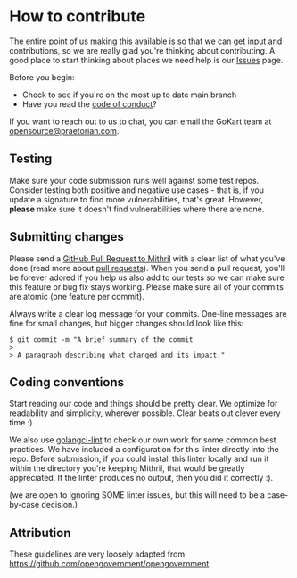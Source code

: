 # How to contribute

The entire point of us making this available is so that we can get input and
contributions, so we are really glad you're thinking about contributing. A good
place to start thinking about places we need help is our [Issues](issues) page.

Before you begin:
- Check to see if you're on the most up to date main branch
- Have you read the [code of conduct](CODE_OF_CONDUCT.md)?

If you want to reach out to us to chat, you can email the GoKart team at
<opensource@praetorian.com>.

## Testing

Make sure your code submission runs well against some test repos. Consider
testing both positive and negative use cases - that is, if you update a
signature to find more vulnerabilities, that's great. However, **please** make
sure it doesn't find vulnerabilities where there are none.

## Submitting changes

Please send a [GitHub Pull Request to Mithril](pull/new/main) with a clear list
of what you've done (read more about [pull
requests](http://help.github.com/pull-requests/)). When you send a pull request,
you'll be forever adored if you help us also add to our tests so we can make
sure this feature or bug fix stays working. Please make sure all of your commits
are atomic (one feature per commit).

Always write a clear log message for your commits. One-line messages are fine
for small changes, but bigger changes should look like this:

    $ git commit -m "A brief summary of the commit
    >
    > A paragraph describing what changed and its impact."

## Coding conventions

Start reading our code and things should be pretty clear. We optimize for
readability and simplicity, wherever possible. Clear beats out clever every time
:)

We also use [golangci-lint](https://github.com/golangci/golangci-lint
"golangci-lint") to check our own work for some common best practices. We have
included a configuration for this linter directly into the repo. Before
submission, if you could install this linter locally and run it within the
directory you're keeping Mithril, that would be greatly appreciated. If the
linter produces no output, then you did it correctly :).

(we are open to ignoring SOME linter issues, but this will need to be a
case-by-case decision.)

## Attribution

These guidelines are very loosely adapted from <https://github.com/opengovernment/opengovernment>.
